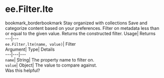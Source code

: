  
#  ee.Filter.lte
bookmark_borderbookmark Stay organized with collections  Save and categorize content based on your preferences.
Filter on metadata less than or equal to the given value. 
Returns the constructed filter.
Usage| Returns  
---|---  
`ee.Filter.lte(name, value)`| Filter  
Argument| Type| Details  
---|---|---  
`name`| String| The property name to filter on.  
`value`| Object| The value to compare against.  
Was this helpful?
